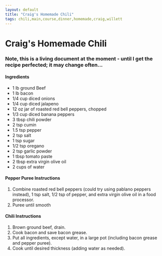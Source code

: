 ```yaml
---
layout: default
title: "Craig's Homemade Chili"
tags: chili,main,course,dinner,homemade,craig,willett
---
```

# Craig's Homemade Chili

### Note, this is a living document at the moment - until I get the recipe perfected; it may change often...

#### Ingredients
- 1 lb ground Beef
- 1 lb bacon
- 1/4 cup diced onions
- 1/4 cup diced jalapeno
- 12 oz jar of roasted red bell peppers, chopped
- 1/3 cup diced banana peppers
- 3 tbsp chili powder
- 2 tsp cumin
- 1.5 tsp pepper
- 2 tsp salt
- 1 tsp sugar
- 1/2 tsp oregano
- 2 tsp garlic powder
- 1 tbsp tomato paste
- 2 tbsp extra virgin olive oil
- 2 cups of water

#### Pepper Puree Instructions
1. Combine roasted red bell peppers (could try using pablano peppers instead), 1 tsp salt, 1/2 tsp of pepper, and extra virgin olive oil in a food processor.
2. Puree until smooth

#### Chili Instructions
1. Brown ground beef, drain.
2. Cook bacon and save bacon grease.
2. Put all ingredients, except water, in a large pot (including bacon grease and pepper puree).
3. Cook until desired thickness (adding water as needed). 
